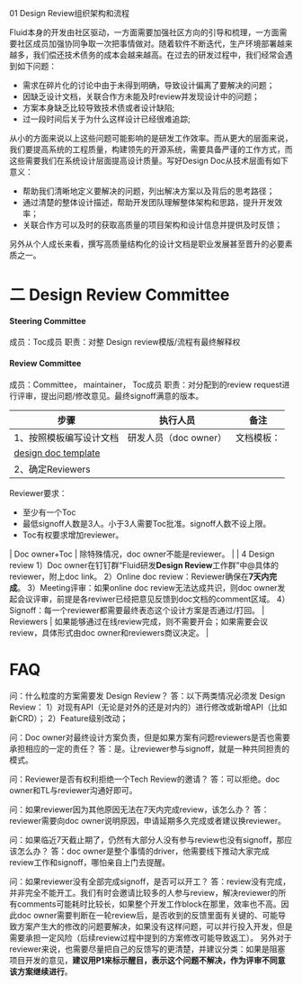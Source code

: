 01 Design Review组织架构和流程

Fluid本身的开发由社区驱动，一方面需要加强社区方向的引导和梳理，一方面需要社区成员加强协同争取一次把事情做对。随着软件不断迭代，生产环境部署越来越多，我们偿还技术债务的成本会越来越高。在过去的研发过程中，我们经常会遇到如下问题：

- 需求在碎片化的讨论中由于未得到明确，导致设计偏离了要解决的问题；
- 因缺乏设计文档，关联合作方未能及时review并发现设计中的问题；
- 方案本身缺乏比较导致技术债或者设计缺陷;
- 过一段时间后关于为什么这样设计已经很难追踪;

从小的方面来说以上这些问题可能影响的是研发工作效率。而从更大的层面来说，我们要提高系统的工程质量，构建领先的开源系统，需要具备严谨的工作方式，而这些需要我们在系统设计层面提高设计质量。写好Design Doc从技术层面有如下意义：

- 帮助我们清晰地定义要解决的问题，列出解决方案以及背后的思考路径；
- 通过清楚的整体设计描述，帮助开发团队理解整体架构和思路，提升开发效率；
- 关联合作方可以及时的获取高质量的项目架构和设计信息并提供及时反馈；

另外从个人成长来看，撰写高质量结构化的设计文档是职业发展甚至晋升的必要素质之一。
​
# 二 Design Review Committee
#### Steering Committee
成员：Toc成员
职责：对整 Design review模版/流程有最终解释权
​
#### Review Committee
成员：Committee， maintainer， Toc成员
职责：对分配到的review request进行评审，提出问题/修改意见。最终signoff满意的版本。


| 步骤 | 执行人员 | 备注 |
| --- | --- | --- |
| 1、按照模板编写设计文档 | 研发人员（doc owner） | 文档模板：
[design doc template](template.md) |
| 2、确定Reviewers
Reviewer要求：
- 至少有一个Toc
- 最低signoff人数是3人。小于3人需要Toc批准。signoff人数不设上限。
- Toc有权要求增加reviewer。

 | Doc owner+Toc | 
除特殊情况，doc owner不能是reviewer。 |
| 4 Design review
1）Doc owner在钉钉群“Fluid研发**Design Review**工作群”中@具体的reviewer，附上doc link。
2）Online doc review：Reviewer确保在**7天内完成**。
3）Meeting评审：如果online doc review无法达成共识，则doc owner发起会议评审，前提是各reviwer已经把意见反馈到doc文档的comment区域。
4）Signoff：每一个reviewer都需要最终表态这个设计方案是否通过/打回。 | Reviewers | 如果能够通过在线review完成，则不需要开会；如果需要会议review，具体形式由doc owner和reviewers商议决定。 |

# FAQ

问：什么粒度的方案需要发 Design Review？
答：以下两类情况必须发 Design Review：
1）对现有API（无论是对外的还是对内的）进行修改或新增API（比如新CRD）；
2）Feature级别改动；

问：Doc owner对最终设计方案负责，但是如果方案有问题reviewers是否也需要承担相应的一定的责任？
答：是。让reviewer参与signoff，就是一种共同担责的模式。
​

问：Reviewer是否有权利拒绝一个Tech Review的邀请？
答：可以拒绝。doc owner和TL与reviewer沟通好即可。


问：如果reviewer因为其他原因无法在7天内完成review，该怎么办？
答：reviewer需要向doc owner说明原因，申请延期多久完成或者建议换reviewer。

问：如果临近7天截止期了，仍然有大部分人没有参与review也没有signoff，那应该怎么办？
答：doc owner是整个事情的driver，他需要线下推动大家完成review工作和signoff，哪怕亲自上门去提醒。

问：如果reviewer没有全部完成signoff，是否可以开工？
答：review没有完成，并非完全不能开工。我们有时会邀请比较多的人参与review，解决reviewer的所有comments可能耗时比较长，如果整个开发工作block在那里，效率也不高。因此doc owner需要判断在一轮review后，是否收到的反馈里面有关键的、可能导致方案产生大的修改的问题要解决，如果没有这样问题，可以并行投入开发，但是需要承担一定风险（后续review过程中提到的方案修改可能导致返工）。 另外对于reviewer来说，也需要尽量把自己的反馈写的更清楚，并建议分类：如果是阻塞项目开发的意见，**建议用P1来标示醒目，表示这个问题不解决，作为评审不同意该方案继续进行**。













